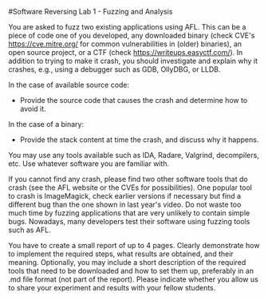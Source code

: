 #Software Reversing Lab 1 - Fuzzing and Analysis

You are asked to fuzz two existing applications using AFL. This can be a piece of code one of you developed, any downloaded binary (check CVE's https://cve.mitre.org/ for common vulnerabilities in (older) binaries), an open source project, or a CTF (check https://writeups.easyctf.com/). In addition to trying to make it crash, you should investigate and explain why it crashes, e.g., using a debugger such as GDB, OllyDBG, or LLDB.

In the case of available source code:
   *	Provide the source code that causes the crash and determine how to avoid it.

In the case of a binary:
   *	Provide the stack content at time the crash, and discuss why it happens.

You may use any tools available such as IDA, Radare, Valgrind, decompilers, etc. Use whatever software you are familiar with.

If you cannot find any crash, please find two other software tools that do crash (see the AFL website or the CVEs for possibilities). One popular tool to crash is ImageMagick, check earlier versions if necessary but find a different bug than the one shown in last year's video. Do not waste too much time by fuzzing applications that are very unlikely to contain simple bugs. Nowadays, many developers test their software using fuzzing tools such as AFL.

You have to create a small report of up to 4 pages. Clearly demonstrate how to implement the required steps, what results are obtained, and their meaning. Optionally, you may include a short description of the required tools that need to be downloaded and how to set them up, preferably in an .md file format (not part of the report). Please indicate whether you allow us to share your experiment and results with your fellow students.

